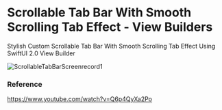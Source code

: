 # Scrollable Tab Bar With Smooth Scrolling Tab Effect - View Builders

Stylish Custom Scrollable Tab Bar With Smooth Scrolling Tab Effect Using SwiftUI 2.0 View Builder

![ScrollableTabBarScreenrecord1](https://user-images.githubusercontent.com/3436468/108848309-cc607480-761b-11eb-9953-a6f13fafb12d.gif)

### Reference

https://www.youtube.com/watch?v=Q6p4QyXa2Po
